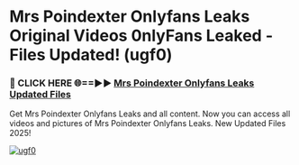 # Mrs Poindexter Onlyfans Leaks Original Videos 0nlyFans Leaked - Files Updated! (ugf0)

<h3>🔴 CLICK HERE 🌐==►► <a href="https://tinyurl.com/x26r9saj" rel="nofollow">Mrs Poindexter Onlyfans Leaks Updated Files</a></h3>

Get Mrs Poindexter Onlyfans Leaks and all content. Now you can access all videos and pictures of Mrs Poindexter Onlyfans Leaks. New Updated Files 2025!

[![ugf0](https://i.imgur.com/LkgZPqh.gif)](https://tinyurl.com/x26r9saj)
